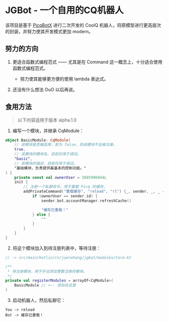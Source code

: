 # JGBot - 一个自用的CQ机器人

该项目是基于 [PicqBotX](https://github.com/HyDevelop/PicqBotX) 进行二次开发的 CoolQ 机器人，将原模型进行更高层次的封装，并努力使其开发模式更加 modern。

## 努力的方向

1. 更适合函数式编程范式 —— 尤其是在 Command 这一概念上，十分适合使用函数式编程范式。
    - 努力使其能够更方便的使用 lambda 表达式。

2. 还没有什么想法 OuO 以后再说。

## 食用方法

> 以下内容适用于版本 alpha.1.0

1. 编写一个模块，并继承 CqModule：
```kotlin
object BasicModule: CqModule(
    // 该模块是否被启用，若为 false，则该模块不会被注册。
    true,
    // 该模块的模块名，目前仅用于调试。
    "basic",
    // 该模块的描述，目前仅用于调试。
    "基础模块，负责提供最基本的控制功能。"
) {
    private const val ownerUser = 2695996944L
    init {
        // 注册一个私聊命令，用于重载 Picq 的缓存。
        addPrivateCommand("重载缓存", "reload", "rl") {_, sender, _, _ ->
            if (ownerUser == sender.id) {
                sender.bot.accountManager.refreshCache()

                "缓存已重载！"
            } else {
                ""
            }
        }
    }
}
```

2. 将这个模块加入到待注册列表中，等待注册：
```kotlin
// -> src/main/kotlin/cn/juerwhang/jgbot/modules/Core.kt

/**
 * 待注册模块，用于手动添加需要注册的模块。
 */
private val registerModules = arrayOf<CqModule>(
    BasicModule // <-- 添加在这里
)
```

3. 启动机器人，然后私聊它：
```text
You -> reload
Bot -> 缓存已重载！
```
